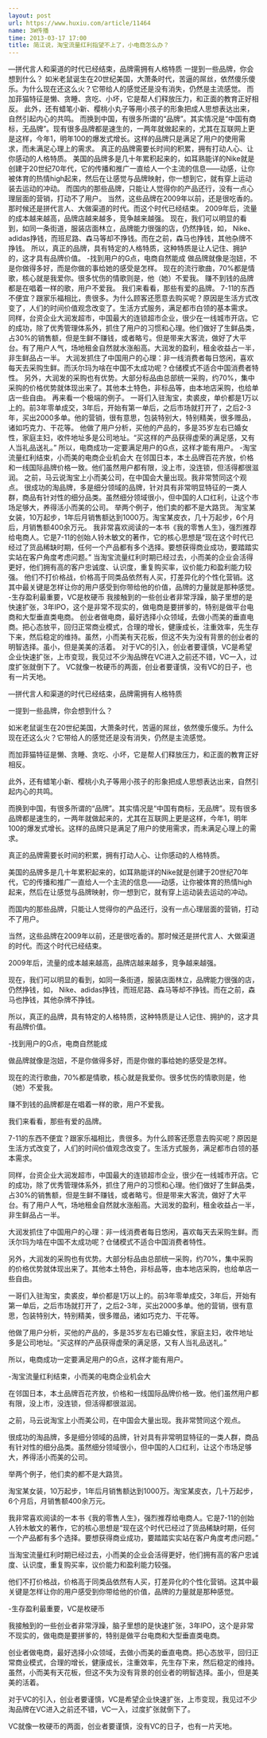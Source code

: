 ```yaml
---
layout: post
url: https://www.huxiu.com/article/11464
name: 3W传播
time: 2013-03-17 17:00
title: 简江说，淘宝流量红利指望不上了，小电商怎么办？
---
```

—拼代言人和渠道的时代已经结束，品牌需拥有人格特质 一提到一些品牌，你会想到什么？ 如米老鼠诞生在20世纪美国，大萧条时代，苦逼的屌丝，依然傻乐傻乐。为什么现在还这么火？它带给人的感觉还是没有消失，仍然是主流感觉。 而加菲猫特征是懒、贪睡、贪吃、小坏，它是帮人们释放压力，和正面的教育正好相反。 此外，还有蜡笔小新、樱桃小丸子等用小孩子的形象把成人思想表达出来，自然引起内心的共鸣。 而换到中国，有很多所谓的“品牌”。其实情况是“中国有商标，无品牌”。现有很多品牌都是速生的，一两年就做起来的，尤其在互联网上更是这样，今年1，明年100的爆发式增长。这样的品牌只是满足了用户的使用需求，而未满足心理上的需求。 真正的品牌需要长时间的积累，拥有打动人心、让你感动的人格特质。 美国的品牌多是几十年累积起来的，如耳熟能详的Nike就是创建于20世纪70年代，它的传播和推广一直给人一个主流的信息——动感，让你被体育的热情high起来，然后在让感觉与品牌映射，你一想到它，就有穿上运动装去运动的冲动。 而国内的那些品牌，只能让人觉得你的产品还行，没有一点心理层面的营销，打动不了用户。 当然，这些品牌在2009年以前，还是很吃香的。那时候还是拼代言人、大做渠道的时代。而这个时代已经结束。 2009年后，流量的成本越来越高，品牌店越来越多，竞争越来越强。 现在，我们可以明显的看到，如同一条街道，服装店面林立，品牌能力很强的店，仍然挣钱，如， Nike、adidas挣钱，而班尼路、森马等却不挣钱。而在之前，森马也挣钱，其他杂牌不挣钱。 所以，真正的品牌，具有特定的人格特质，这种特质是让人记住、拥护的，这才具有品牌价值。 -找到用户的G点，电商自然能成 做品牌就像是泡妞，不是你做得多好，而是你做的事给她的感受是怎样。 现在的流行歌曲，70%都是情歌，核心就是我爱你。很多忧伤的情歌则是，他（她）不爱我。 赚不到钱的品牌都是在唱着一样的歌，用户不爱我。 我们来看看，那些有爱的品牌。 7-11的东西不便宜？跟家乐福相比，贵很多。为什么顾客还愿意去购买呢？原因是生活方式改变了，人们的时间价值观念改变了。生活方式服务，满足都市白领的基本需求。 同样，台资企业大润发超市，中国最大的连锁超市企业，很少在一线城市开店。它的成功，除了优秀管理体系外，抓住了用户的习惯和心理。他们做好了生鲜品类，占30%的销售额，但是生鲜不赚钱，或者略亏。但是带来大客流，做好了大平台。有了用户人气，场地租金自然就水涨船高。大润发的盈利，租金收益占一半，非生鲜品占一半。 大润发抓住了中国用户的心理：非一线消费者每日悠闲，喜欢每天去采购生鲜。而沃尔玛为啥在中国不太成功呢？仓储模式不适合中国消费者特性。 另外，大润发的采购也有优势。大部分标品由总部统一采购，约70%，集中采购的价格优势就体现出来了。其他本土特色，非标品等，由本地店采购，也给单店一些自由。 再来看一个极端的例子。 一哥们入驻淘宝，卖裘皮，单价都是1万以上的。前3年零单成交，3年后，开始有第一单后，之后市场就打开了，之后2-3年，买出2000多单。他的营销，很有意思，包装特别大，特别精美，很多赠品，诸如巧克力、干花等。 他做了用户分析，买他的产品的，多是35岁左右已婚女性，家庭主妇，收件地址多是公司地址。“买这样的产品获得虚荣的满足感，又有人当礼品送礼。” 所以，电商成功一定要满足用户的G点，这样才能有用户。 -淘宝流量红利结束，小而美的电商企业机会大 在邻国日本，本土品牌百花齐放，价格和一线国际品牌价格一致。他们虽然用户都有限，没上市，没连锁，但活得都很滋润。 之前，马云说淘宝上小而美公司，在中国会大量出现。我非常赞同这个观点。 很成功的淘品牌，多是细分领域的品牌，针对具有非常明显特征的一类人群，商品有针对性的细分品类。虽然细分领域很小，但中国的人口红利，让这个市场足够大，养得活小而美的公司。 举两个例子，他们卖的都不是大路货。 淘宝某女装，10万起步，1年后月销售额达到1000万。淘宝某皮衣，几十万起步，6个月后，月销售额400余万元。 我非常喜欢阅读的一本书《我的零售人生》，强烈推荐给电商人。它是7-11的创始人铃木敏文的著作，它的核心思想是“现在这个时代已经过了货品稀缺时期，任何一个产品都有多个选择。要想获得商业成功，要踏踏实实站在客户角度考虑问题。” 当淘宝流量红利时期已经过去，小而美的企业会活得更好，他们拥有高的客户忠诚度、认识度，重复购买率，议价能力和盈利能力较强。 他们不打价格战，价格高于同类品依然有人买，打差异化的个性化营销。这其中最关键是怎样让你的用户感受到你带给他的价值，品牌的力量就是那种感觉。 -生存盈利最重要，VC是枚硬币 我接触到的一些创业者非常浮躁，脑子里想的是快速扩张，3年IPO，这个是非常不现实的，做电商是要拼爹的，特别是做平台电商和大型垂直类电商。 创业者做电商，最好选择小众领域，去做小而美的垂直电商。把心态放平，回归正常商业模式，合理的增长，健康成长，注重效率，先生存下来，然后稳定的维持。虽然，小而美有天花板，但这不失为没有背景的创业者的明智选择。虽小，但是美美的活着。 对于VC的引入，创业者要谨慎，VC是希望企业快速扩张，上市变现，我见过不少淘品牌在VC进入之前还不错，VC一入，过度扩张就倒下了。 VC就像一枚硬币的两面，创业者要谨慎，没有VC的日子，也有一片天地。

—拼代言人和渠道的时代已经结束，品牌需拥有人格特质

一提到一些品牌，你会想到什么？

如米老鼠诞生在20世纪美国，大萧条时代，苦逼的屌丝，依然傻乐傻乐。为什么现在还这么火？它带给人的感觉还是没有消失，仍然是主流感觉。

而加菲猫特征是懒、贪睡、贪吃、小坏，它是帮人们释放压力，和正面的教育正好相反。

此外，还有蜡笔小新、樱桃小丸子等用小孩子的形象把成人思想表达出来，自然引起内心的共鸣。

而换到中国，有很多所谓的“品牌”。其实情况是“中国有商标，无品牌”。现有很多品牌都是速生的，一两年就做起来的，尤其在互联网上更是这样，今年1，明年100的爆发式增长。这样的品牌只是满足了用户的使用需求，而未满足心理上的需求。

真正的品牌需要长时间的积累，拥有打动人心、让你感动的人格特质。

美国的品牌多是几十年累积起来的，如耳熟能详的Nike就是创建于20世纪70年代，它的传播和推广一直给人一个主流的信息——动感，让你被体育的热情high起来，然后在让感觉与品牌映射，你一想到它，就有穿上运动装去运动的冲动。

而国内的那些品牌，只能让人觉得你的产品还行，没有一点心理层面的营销，打动不了用户。

当然，这些品牌在2009年以前，还是很吃香的。那时候还是拼代言人、大做渠道的时代。而这个时代已经结束。

2009年后，流量的成本越来越高，品牌店越来越多，竞争越来越强。

现在，我们可以明显的看到，如同一条街道，服装店面林立，品牌能力很强的店，仍然挣钱，如， Nike、adidas挣钱，而班尼路、森马等却不挣钱。而在之前，森马也挣钱，其他杂牌不挣钱。

所以，真正的品牌，具有特定的人格特质，这种特质是让人记住、拥护的，这才具有品牌价值。

-找到用户的G点，电商自然能成

做品牌就像是泡妞，不是你做得多好，而是你做的事给她的感受是怎样。

现在的流行歌曲，70%都是情歌，核心就是我爱你。很多忧伤的情歌则是，他（她）不爱我。

赚不到钱的品牌都是在唱着一样的歌，用户不爱我。

我们来看看，那些有爱的品牌。

7-11的东西不便宜？跟家乐福相比，贵很多。为什么顾客还愿意去购买呢？原因是生活方式改变了，人们的时间价值观念改变了。生活方式服务，满足都市白领的基本需求。

同样，台资企业大润发超市，中国最大的连锁超市企业，很少在一线城市开店。它的成功，除了优秀管理体系外，抓住了用户的习惯和心理。他们做好了生鲜品类，占30%的销售额，但是生鲜不赚钱，或者略亏。但是带来大客流，做好了大平台。有了用户人气，场地租金自然就水涨船高。大润发的盈利，租金收益占一半，非生鲜品占一半。

大润发抓住了中国用户的心理：非一线消费者每日悠闲，喜欢每天去采购生鲜。而沃尔玛为啥在中国不太成功呢？仓储模式不适合中国消费者特性。

另外，大润发的采购也有优势。大部分标品由总部统一采购，约70%，集中采购的价格优势就体现出来了。其他本土特色，非标品等，由本地店采购，也给单店一些自由。

一哥们入驻淘宝，卖裘皮，单价都是1万以上的。前3年零单成交，3年后，开始有第一单后，之后市场就打开了，之后2-3年，买出2000多单。他的营销，很有意思，包装特别大，特别精美，很多赠品，诸如巧克力、干花等。

他做了用户分析，买他的产品的，多是35岁左右已婚女性，家庭主妇，收件地址多是公司地址。“买这样的产品获得虚荣的满足感，又有人当礼品送礼。”

所以，电商成功一定要满足用户的G点，这样才能有用户。

-淘宝流量红利结束，小而美的电商企业机会大

在邻国日本，本土品牌百花齐放，价格和一线国际品牌价格一致。他们虽然用户都有限，没上市，没连锁，但活得都很滋润。

之前，马云说淘宝上小而美公司，在中国会大量出现。我非常赞同这个观点。

很成功的淘品牌，多是细分领域的品牌，针对具有非常明显特征的一类人群，商品有针对性的细分品类。虽然细分领域很小，但中国的人口红利，让这个市场足够大，养得活小而美的公司。

举两个例子，他们卖的都不是大路货。

淘宝某女装，10万起步，1年后月销售额达到1000万。淘宝某皮衣，几十万起步，6个月后，月销售额400余万元。

我非常喜欢阅读的一本书《我的零售人生》，强烈推荐给电商人。它是7-11的创始人铃木敏文的著作，它的核心思想是“现在这个时代已经过了货品稀缺时期，任何一个产品都有多个选择。要想获得商业成功，要踏踏实实站在客户角度考虑问题。”

当淘宝流量红利时期已经过去，小而美的企业会活得更好，他们拥有高的客户忠诚度、认识度，重复购买率，议价能力和盈利能力较强。

他们不打价格战，价格高于同类品依然有人买，打差异化的个性化营销。这其中最关键是怎样让你的用户感受到你带给他的价值，品牌的力量就是那种感觉。

-生存盈利最重要，VC是枚硬币

我接触到的一些创业者非常浮躁，脑子里想的是快速扩张，3年IPO，这个是非常不现实的，做电商是要拼爹的，特别是做平台电商和大型垂直类电商。

创业者做电商，最好选择小众领域，去做小而美的垂直电商。把心态放平，回归正常商业模式，合理的增长，健康成长，注重效率，先生存下来，然后稳定的维持。虽然，小而美有天花板，但这不失为没有背景的创业者的明智选择。虽小，但是美美的活着。

对于VC的引入，创业者要谨慎，VC是希望企业快速扩张，上市变现，我见过不少淘品牌在VC进入之前还不错，VC一入，过度扩张就倒下了。

VC就像一枚硬币的两面，创业者要谨慎，没有VC的日子，也有一片天地。

